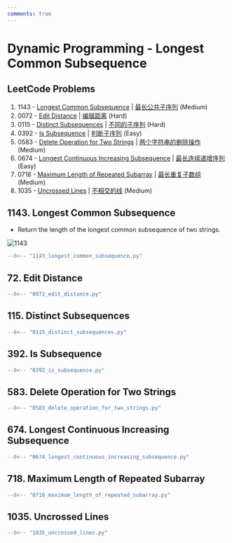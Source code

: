 ```yaml
---
comments: true
---
```


# Dynamic Programming - Longest Common Subsequence

## LeetCode Problems

1. 1143 - [Longest Common Subsequence](https://leetcode.com/problems/longest-common-subsequence/) | [最长公共子序列](https://leetcode.cn/problems/longest-common-subsequence/) (Medium)
2. 0072 - [Edit Distance](https://leetcode.com/problems/edit-distance/) | [编辑距离](https://leetcode.cn/problems/edit-distance/) (Hard)
3. 0115 - [Distinct Subsequences](https://leetcode.com/problems/distinct-subsequences/) | [不同的子序列](https://leetcode.cn/problems/distinct-subsequences/) (Hard)
4. 0392 - [Is Subsequence](https://leetcode.com/problems/is-subsequence/) | [判断子序列](https://leetcode.cn/problems/is-subsequence/) (Easy)
5. 0583 - [Delete Operation for Two Strings](https://leetcode.com/problems/delete-operation-for-two-strings/) | [两个字符串的删除操作](https://leetcode.cn/problems/delete-operation-for-two-strings/) (Medium)
6. 0674 - [Longest Continuous Increasing Subsequence](https://leetcode.com/problems/longest-continuous-increasing-subsequence/) | [最长连续递增序列](https://leetcode.cn/problems/longest-continuous-increasing-subsequence/) (Easy)
7. 0718 - [Maximum Length of Repeated Subarray](https://leetcode.com/problems/maximum-length-of-repeated-subarray/) | [最长重复子数组](https://leetcode.cn/problems/maximum-length-of-repeated-subarray/) (Medium)
8. 1035 - [Uncrossed Lines](https://leetcode.com/problems/uncrossed-lines/) | [不相交的线](https://leetcode.cn/problems/uncrossed-lines/) (Medium)

## 1143. Longest Common Subsequence

-   Return the length of the longest common subsequence of two strings.

![1143](../imgs/1143.png)

```python
--8<-- "1143_longest_common_subsequence.py"
```

## 72. Edit Distance

```python
--8<-- "0072_edit_distance.py"
```

## 115. Distinct Subsequences

```python
--8<-- "0115_distinct_subsequences.py"
```

## 392. Is Subsequence

```python
--8<-- "0392_is_subsequence.py"
```

## 583. Delete Operation for Two Strings

```python
--8<-- "0583_delete_operation_for_two_strings.py"
```

## 674. Longest Continuous Increasing Subsequence

```python
--8<-- "0674_longest_continuous_increasing_subsequence.py"
```

## 718. Maximum Length of Repeated Subarray

```python
--8<-- "0718_maximum_length_of_repeated_subarray.py"
```

## 1035. Uncrossed Lines

```python
--8<-- "1035_uncrossed_lines.py"
```
